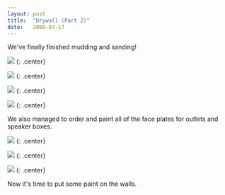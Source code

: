 ```yaml
---
layout: post
title:  "Drywall (Part 2)"
date:   2009-07-17
---
```

We've finally finished mudding and sanding!

![](http://lh6.ggpht.com/_0McL0FrJEnE/SmDR5LVVrUI/AAAAAAAADIs/FRCaiHgLgI0/s400/mudFrontLeft.jpg)
{: .center}

![](http://lh3.ggpht.com/_0McL0FrJEnE/SmDR5QSdQAI/AAAAAAAADI0/-X_0sFT0qAc/s400/mudFrontRight.jpg)
{: .center}

![](http://lh3.ggpht.com/_0McL0FrJEnE/SmDR5qWwBFI/AAAAAAAADI4/Hwlr4SFQPW0/s400/mudRearRight.jpg)
{: .center}

![](http://lh3.ggpht.com/_0McL0FrJEnE/SmDR5_g79RI/AAAAAAAADI8/LAI1tQtNnmM/s400/mudRearLeft.jpg)
{: .center}

We also managed to order and paint all of the face plates for outlets and speaker boxes.

![](http://lh6.ggpht.com/_0McL0FrJEnE/SmDR4Ceh2ZI/AAAAAAAADIg/N3ax7SFtwPA/s400/facePlatesWhite.jpg)
{: .center}

![](http://lh4.ggpht.com/_0McL0FrJEnE/SmDR4t6BokI/AAAAAAAADIk/pstjbPub0PE/s400/facePlatesPrimed.jpg)
{: .center}

![](http://lh4.ggpht.com/_0McL0FrJEnE/SmDR40u8UGI/AAAAAAAADIo/m-eCn0N6_KA/s400/facePlatesBlack.jpg)
{: .center}

Now it's time to put some paint on the walls.